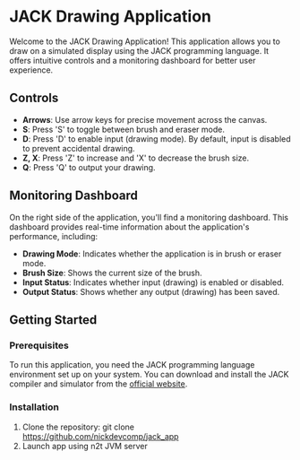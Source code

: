 
# JACK Drawing Application

Welcome to the JACK Drawing Application! This application allows you to draw on a simulated display using the JACK programming language. It offers intuitive controls and a monitoring dashboard for better user experience.

## Controls

- **Arrows**: Use arrow keys for precise movement across the canvas.
- **S**: Press 'S' to toggle between brush and eraser mode.
- **D**: Press 'D' to enable input (drawing mode). By default, input is disabled to prevent accidental drawing.
- **Z, X**: Press 'Z' to increase and 'X' to decrease the brush size.
- **Q**: Press 'Q' to output your drawing.

## Monitoring Dashboard

On the right side of the application, you'll find a monitoring dashboard. This dashboard provides real-time information about the application's performance, including:

- **Drawing Mode**: Indicates whether the application is in brush or eraser mode.
- **Brush Size**: Shows the current size of the brush.
- **Input Status**: Indicates whether input (drawing) is enabled or disabled.
- **Output Status**: Shows whether any output (drawing) has been saved.

## Getting Started

### Prerequisites

To run this application, you need the JACK programming language environment set up on your system. You can download and install the JACK compiler and simulator from the [official website](https://www.nand2tetris.org/software).

### Installation

1. Clone the repository: git clone https://github.com/nickdevcomp/jack_app
2. Launch app using n2t JVM server
